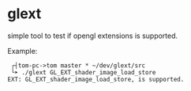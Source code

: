 glext
=========

simple tool to test if opengl extensions is supported.

Example:
```
 ┌┤tom-pc->tom master * ~/dev/glext/src
 └➤ ./glext GL_EXT_shader_image_load_store
EXT: GL_EXT_shader_image_load_store, is supported.
```
